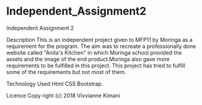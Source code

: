 # Independent_Assignment2
Independent Assignment 2

Description
This is an independent project given to MFP11 by Moringa as a requirement for the program. 
The aim was to recreate a professionally done website called "Anita's Kitchen" in which Moringa school provided 
the assets and the image of the end product.Moringa also gave more requirements to be fulfilled in this project. 
This project has tried to fulfill some of the requirements but not most of them.

Technology Used
Html
CSS
Bootstrap.

Licence
Copy right (c)  2018 Vivvianne Kimani 
